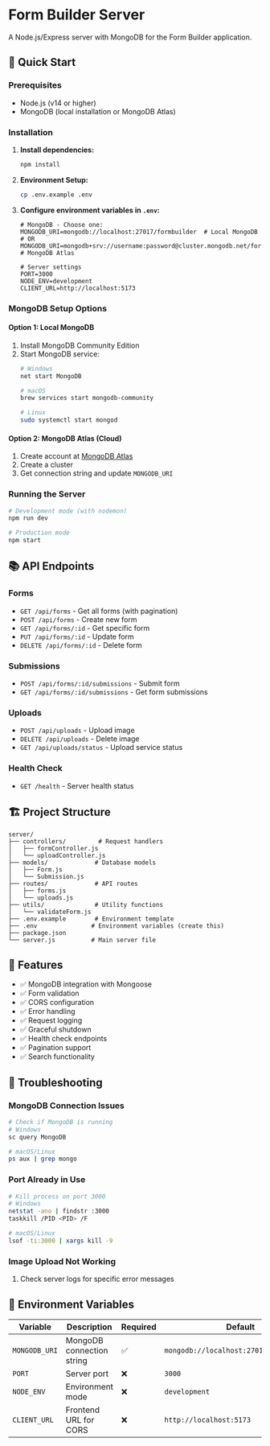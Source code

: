 # Form Builder Server

A Node.js/Express server with MongoDB for the Form Builder application.

## 🚀 Quick Start

### Prerequisites
- Node.js (v14 or higher)
- MongoDB (local installation or MongoDB Atlas)

### Installation

1. **Install dependencies:**
   ```bash
   npm install
   ```

2. **Environment Setup:**
   ```bash
   cp .env.example .env
   ```

3. **Configure environment variables in `.env`:**
   ```env
   # MongoDB - Choose one:
   MONGODB_URI=mongodb://localhost:27017/formbuilder  # Local MongoDB
   # OR
   MONGODB_URI=mongodb+srv://username:password@cluster.mongodb.net/formbuilder  # MongoDB Atlas

   # Server settings
   PORT=3000
   NODE_ENV=development
   CLIENT_URL=http://localhost:5173
   ```

### MongoDB Setup Options

#### Option 1: Local MongoDB
1. Install MongoDB Community Edition
2. Start MongoDB service:
   ```bash
   # Windows
   net start MongoDB
   
   # macOS
   brew services start mongodb-community
   
   # Linux
   sudo systemctl start mongod
   ```

#### Option 2: MongoDB Atlas (Cloud)
1. Create account at [MongoDB Atlas](https://cloud.mongodb.com/)
2. Create a cluster
3. Get connection string and update `MONGODB_URI`

### Running the Server

```bash
# Development mode (with nodemon)
npm run dev

# Production mode
npm start
```

## 📚 API Endpoints

### Forms
- `GET /api/forms` - Get all forms (with pagination)
- `POST /api/forms` - Create new form
- `GET /api/forms/:id` - Get specific form
- `PUT /api/forms/:id` - Update form
- `DELETE /api/forms/:id` - Delete form

### Submissions
- `POST /api/forms/:id/submissions` - Submit form
- `GET /api/forms/:id/submissions` - Get form submissions

### Uploads
- `POST /api/uploads` - Upload image
- `DELETE /api/uploads` - Delete image
- `GET /api/uploads/status` - Upload service status

### Health Check
- `GET /health` - Server health status

## 🏗️ Project Structure

```
server/
├── controllers/         # Request handlers
│   ├── formController.js
│   └── uploadController.js
├── models/             # Database models
│   ├── Form.js
│   └── Submission.js
├── routes/             # API routes
│   ├── forms.js
│   └── uploads.js
├── utils/              # Utility functions
│   └── validateForm.js
├── .env.example        # Environment template
├── .env               # Environment variables (create this)
├── package.json
└── server.js          # Main server file
```

## 🔧 Features

- ✅ MongoDB integration with Mongoose
- ✅ Form validation
- ✅ CORS configuration
- ✅ Error handling
- ✅ Request logging
- ✅ Graceful shutdown
- ✅ Health check endpoints
- ✅ Pagination support
- ✅ Search functionality

## 🐛 Troubleshooting

### MongoDB Connection Issues
```bash
# Check if MongoDB is running
# Windows
sc query MongoDB

# macOS/Linux
ps aux | grep mongo
```

### Port Already in Use
```bash
# Kill process on port 3000
# Windows
netstat -ano | findstr :3000
taskkill /PID <PID> /F

# macOS/Linux
lsof -ti:3000 | xargs kill -9
```

### Image Upload Not Working
1. Check server logs for specific error messages

## 📝 Environment Variables

| Variable | Description | Required | Default |
|----------|-------------|----------|---------|
| `MONGODB_URI` | MongoDB connection string | ✅ | `mongodb://localhost:27017/formbuilder` |
| `PORT` | Server port | ❌ | `3000` |
| `NODE_ENV` | Environment mode | ❌ | `development` |
| `CLIENT_URL` | Frontend URL for CORS | ❌ | `http://localhost:5173` |
